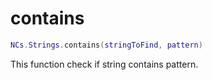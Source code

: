 # contains

```lua
NCs.Strings.contains(stringToFind, pattern)
```

This function check if string contains pattern.